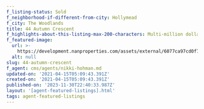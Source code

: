 ```yaml
---
f_listing-status: Sold
f_neighborhood-if-different-from-city: Hollymead
f_city: The Woodlands
title: 44 Autumn Crescent
f_highlights-about-this-listing-max-200-characters: Multi-million dollar listing sold within a week of going on the market
f_featured-image:
  url: >-
    https://development.nanproperties.com/assets/external/6077ca97cd0f7a41b238ad96_601d041b677ac44_autumn_crest_2.jpeg
  alt: null
slug: 44-autumn-crescent
f_agent: cms/agents/nikki-hohman.md
updated-on: '2021-04-15T05:09:43.391Z'
created-on: '2021-04-15T05:09:43.391Z'
published-on: '2023-11-30T22:40:33.987Z'
layout: '[agent-featured-listings].html'
tags: agent-featured-listings
---
```



